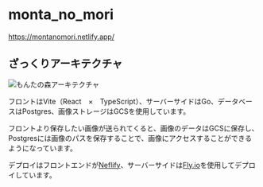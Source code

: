 # monta_no_mori
https://montanomori.netlify.app/

## ざっくりアーキテクチャ

![もんたの森アーキテクチャ](https://github.com/Hiroto0706/monta_no_mori/assets/87826418/afc81732-0528-453f-bbc8-029899d3b114)

フロントはVite（React　×　TypeScript）、サーバーサイドはGo、データベースはPostgres、画像ストレージはGCSを使用しています。

フロントより保存したい画像が送られてくると、画像のデータはGCSに保存し、Postgresには画像のパスを保存することで、画像にアクセスすることができるようになっています。

デプロイはフロントエンドが[Neflify](https://www.netlify.com/)、サーバーサイドは[Fly.io](https://fly.io/)を使用してデプロイしています。
